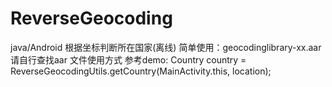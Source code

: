 # ReverseGeocoding
java/Android 根据坐标判断所在国家(离线)
简单使用：geocodinglibrary-xx.aar 请自行查找aar 文件使用方式
参考demo:
Country country = ReverseGeocodingUtils.getCountry(MainActivity.this, location);